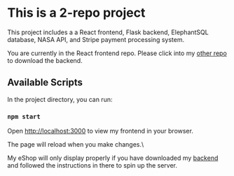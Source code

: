 # This is a 2-repo project

This project includes a a React frontend, Flask backend, ElephantSQL database,  NASA API, and Stripe payment processing system.

You are currently in the React frontend repo. Please click into my [other repo](https://github.com/devcodus/flask_eshop_backend) to download the backend.

## Available Scripts

In the project directory, you can run:

### `npm start`

Open [http://localhost:3000](http://localhost:3000) to view my frontend in your browser.

The page will reload when you make changes.\

My eShop will only display properly if you have downloaded my [backend](https://github.com/devcodus/flask_eshop_backend) and followed the instructions in there to spin up the server. 


